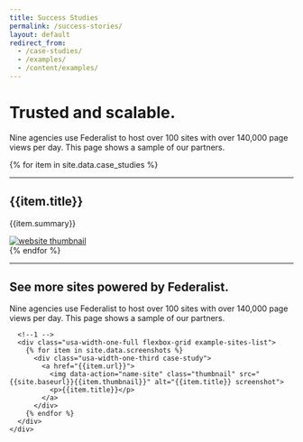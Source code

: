 ```yaml
---
title: Success Studies
permalink: /success-stories/
layout: default
redirect_from: 
  - /case-studies/
  - /examples/
  - /content/examples/
---
```


<div id="home">
  <div class="usa-grid">
    <div class="usa-width-one-whole">
      <h1>Trusted and scalable.</h1>
      <p>
        Nine agencies use Federalist to host over 100 sites with over 140,000 page views per day. This page shows a sample of our partners.
      </p>
    </div>
  </div>

  {% for item in site.data.case_studies %}
    <div class="usa-grid">
      <hr class="hr-light">
      <div class="usa-width-one-half">
        <h2>{{item.title}}</h2>
        <p>{{item.summary}}</p>
      </div>
      <div class="usa-width-one-half info-image">
        <a href="{{item.url}}"><img alt="website thumbnail" src="{{site.baseurl}}{{item.thumbnail}}"></a>
      </div>
    </div>
  {% endfor %}

  <div class="usa-grid">
    <hr class="hr-light">
  </div>    

  <section class="example-sites">
    <div class="usa-grid">
      <div class="usa-width-one-full">
        <h1>
          See more sites powered by Federalist.
        </h1>
        <p>
          Nine agencies use Federalist to host over 100 sites with over 140,000 page views per day. This page shows a sample of our partners.
        </p>
      </div>
      
      <!--1 -->
      <div class="usa-width-one-full flexbox-grid example-sites-list">
        {% for item in site.data.screenshots %}
          <div class="usa-width-one-third case-study">
            <a href="{{item.url}}">
              <img data-action="name-site" class="thumbnail" src="{{site.baseurl}}{{item.thumbnail}}" alt="{{item.title}} screenshot">
              <p>{{item.title}}</p>
            </a>
          </div>
        {% endfor %}
      </div>
    </div>
  </section>
</div>
